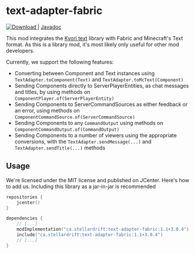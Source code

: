 # text-adapter-fabric

 [ ![Download](https://api.bintray.com/packages/zml/stellardrift-repo/text-adapter-fabric/images/download.svg) ](https://bintray.com/zml/stellardrift-repo/text-adapter-fabric/_latestVersion) | [Javadoc](https://jitpack.io/ca/stellardrift/text-adapter-fabric/master-SNAPSHOT/javadoc/)

This mod integrates the [Kyori text](https://github.com/KyoriPowered/text) library with Fabric and Minecraft's Text format. As this is a library mod, it's most likely only useful for other mod developers.

Currently, we support the following features:

- Converting between Component and Text instances using `TextAdapter.toComponent(Text)` and `TextAdapter.toMcText(Component)`
- Sending Components directly to ServerPlayerEntities, as chat messages and titles, by using methods on `ComponentPlayer.of(ServerPlayerEntity)`
- Sending Components to ServerCommandSources as either feedback or an error, using methods on `ComponentCommandSource.of(ServerCommandSource)`
- Sending Components to any `CommandOutput` using methods on `ComponentCommandOutput.of(CommandOutput)`
- Sending Components to a number of viewers using the appropriate conversions, with the `TextAdapter.sendMessage(...)` and `TextAdapter.sendTitle(...)` methods

## Usage

We're licensed under the MIT license and published on JCenter. Here's how to add us. Including this library as a jar-in-jar is recommended

```kotlin
repositories {
    jcenter()
}

dependencies {
    // [...]
    modImplementation("ca.stellardrift:text-adapter-fabric:1.1+3.0.4")
    include("ca.stellardrift:text-adapter-fabric:1.1+3.0.4")
    // [...]
}
```

